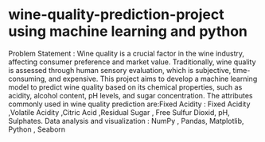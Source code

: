 # wine-quality-prediction-project using machine learning and python
Problem  Statement :  Wine quality is a crucial factor in the wine industry, affecting consumer preference and market value. Traditionally, wine quality is assessed through human sensory evaluation, which is subjective, time-consuming, and expensive. This project aims to develop a machine learning model to predict wine quality based on its chemical properties, such as acidity, alcohol content, pH levels, and sugar concentration.
The attributes commonly used in wine quality prediction are:Fixed Acidity : Fixed Acidity ,Volatile Acidity ,Citric Acid ,Residual Sugar , Free Sulfur Dioxid, pH, Sulphates.
Data analysis and visualization : NumPy , Pandas, Matplotlib, Python , Seaborn

